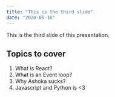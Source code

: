 ```yaml
---
title: "This is the third slide"
date: "2020-05-16"
---
```


This is the third slide of this presentation.

## Topics to cover

1. What is React?
2. What is an Event loop?
3. Why Ashoka sucks?
4. Javascript and Python is <3
